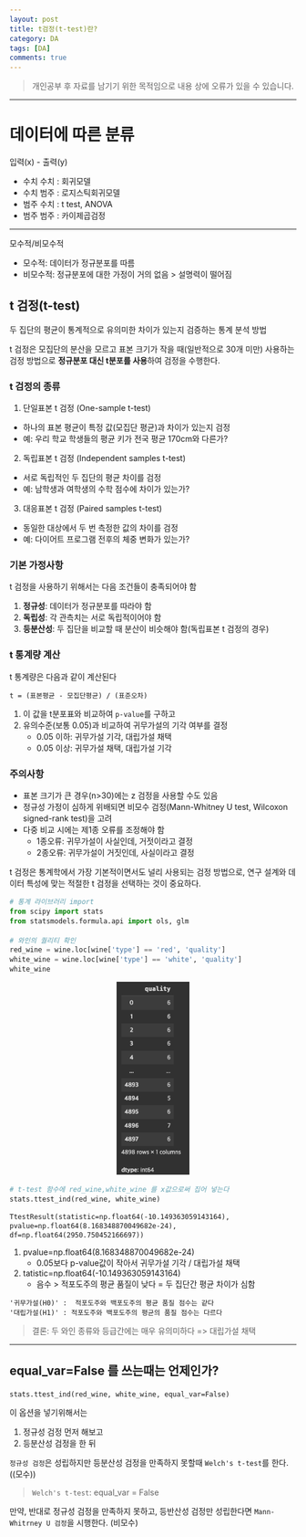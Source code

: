 ```yaml
---
layout: post
title: t검정(t-test)란?
category: DA
tags: [DA]
comments: true
---
```


> 개인공부 후 자료를 남기기 위한 목적임으로 내용 상에 오류가 있을 수 있습니다.    

<hr>

# 데이터에 따른 분류

입력(x)   - 출력(y)

- 수치             수치    : 회귀모델
- 수치             범주    : 로지스틱회귀모델
- 범주             수치    : t test, ANOVA
- 범주             범주    : 카이제곱검정

---
모수적/비모수적
- 모수적: 데이터가 정규분포를 따름
- 비모수적: 정규분포에 대한 가정이 거의 없음 > 설명력이 떨어짐


## t 검정(t-test)

두 집단의 평균이 통계적으로 유의미한 차이가 있는지 검증하는 통계 분석 방법

t 검정은 모집단의 분산을 모르고 표본 크기가 작을 때(일반적으로 30개 미만) 사용하는 검정 방법으로 **정규분포 대신 t분포를 사용**하여 검정을 수행한다.


### t 검정의 종류

1. 단일표본 t 검정 (One-sample t-test)
- 하나의 표본 평균이 특정 값(모집단 평균)과 차이가 있는지 검정
- 예: 우리 학교 학생들의 평균 키가 전국 평균 170cm와 다른가?

2. 독립표본 t 검정 (Independent samples t-test)
- 서로 독립적인 두 집단의 평균 차이를 검정
- 예: 남학생과 여학생의 수학 점수에 차이가 있는가?

3. 대응표본 t 검정 (Paired samples t-test)
- 동일한 대상에서 두 번 측정한 값의 차이를 검정
- 예: 다이어트 프로그램 전후의 체중 변화가 있는가?


### 기본 가정사항

t 검정을 사용하기 위해서는 다음 조건들이 충족되어야 함 

1. **정규성**: 데이터가 정규분포를 따라야 함
2. **독립성**: 각 관측치는 서로 독립적이어야 함
3. **등분산성**: 두 집단을 비교할 때 분산이 비슷해야 함(독립표본 t 검정의 경우)


### t 통계량 계산

t 통계량은 다음과 같이 계산된다

```
t = (표본평균 - 모집단평균) / (표준오차)
```

1. 이 값을 t분포표와 비교하여 `p-value`를 구하고
2. 유의수준(보통 0.05)과 비교하여 귀무가설의 기각 여부를 결정
    - 0.05 이하: 귀무가설 기각, 대립가설 채택
    - 0.05 이상: 귀무가설 채택, 대립가설 기각 



### 주의사항

- 표본 크기가 큰 경우(n>30)에는 z 검정을 사용할 수도 있음
- 정규성 가정이 심하게 위배되면 비모수 검정(Mann-Whitney U test, Wilcoxon signed-rank test)을 고려
- 다중 비교 시에는 제1종 오류를 조정해야 함
    - 1종오류: 귀무가설이 사실인데, 거젓이라고 결정
    - 2종오류: 귀무가설이 거짓인데, 사실이라고 결정 

t 검정은 통계학에서 가장 기본적이면서도 널리 사용되는 검정 방법으로, 연구 설계와 데이터 특성에 맞는 적절한 t 검정을 선택하는 것이 중요하다.


```python
# 통계 라이브러리 import 
from scipy import stats
from statsmodels.formula.api import ols, glm

# 와인의 퀄리티 확인 
red_wine = wine.loc[wine['type'] == 'red', 'quality']
white_wine = wine.loc[wine['type'] == 'white', 'quality']
white_wine
```

<center>
<figure>
<img src="/assets/post-img/DA/43.png" alt="" width="30%">
</figure>
</center>

```python 
# t-test 함수에 red_wine,white_wine 를 x값으로써 집어 넣는다 
stats.ttest_ind(red_wine, white_wine)
```
```
TtestResult(statistic=np.float64(-10.149363059143164), 
pvalue=np.float64(8.168348870049682e-24), df=np.float64(2950.750452166697))
```

1. pvalue=np.float64(8.168348870049682e-24)
    - 0.05보다 p-value값이 작아서 귀무가설 기각 / 대립가설 채택 
2. tatistic=np.float64(-10.149363059143164)
    - 음수 > 적포도주의 평균 품질이 낮다 = 두 집단간 평균 차이가 심함 


```
'귀무가설(H0)' :  적포도주와 백포도주의 평균 품질 점수는 같다
'대립가설(H1)' : 적포도주와 백포도주의 평균의 품질 점수는 다르다
```

> 결론: 두 와인 종류와 등급간에는 매우 유의미하다 => 대립가설 채택 

---


## equal_var=False 를 쓰는때는 언제인가?

`stats.ttest_ind(red_wine, white_wine, equal_var=False)` 

이 옵션을 넣기위해서는
1. 정규성 검정 먼저 해보고 
2. 등분산성 검정을 한 뒤

`정규성 검정`은 성립하지만 등분산성 검정을 만족하지 못할때 `Welch's t-test`를 한다. ((모수))

> `Welch's t-test`: equal_var = False

만약, 반대로 정규성 검정을 만족하지 못하고, 등반산성 검정만 성립한다면 `Mann-Whitrney U 검정`을 시행한다. (비모수)
